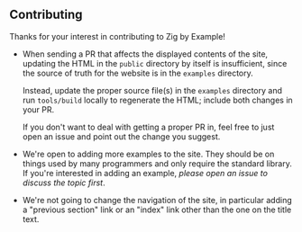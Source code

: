 ## Contributing

Thanks for your interest in contributing to Zig by Example!

* When sending a PR that affects the displayed contents of the site,
  updating the HTML in the `public` directory by itself is insufficient, since
  the source of truth for the website is in the `examples` directory.

  Instead, update the proper source file(s) in the `examples` directory and
  run `tools/build` locally to regenerate the HTML; include both changes in
  your PR.

  If you don't want to deal with getting a proper PR in, feel free to just
  open an issue and point out the change you suggest.

* We're open to adding more examples to the site. They should be on things
  used by many programmers and only require the standard library. If you're
  interested in adding an example, _please open an issue to discuss the topic
  first_.

* We're not going to change the navigation of the site, in particular adding
  a "previous section" link or an "index" link other than the one on the title
  text.
